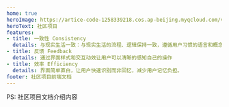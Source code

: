 ```yaml
---
home: true
heroImage: https://artice-code-1258339218.cos.ap-beijing.myqcloud.com/vuepress/element-index.png
heroText: 社区项目
features:
- title: 一致性 Consistency
  details: 与现实生活一致：与现实生活的流程、逻辑保持一致，遵循用户习惯的语言和概念
- title: 反馈 Feedback
  details: 通过界面样式和交互动效让用户可以清晰的感知自己的操作
- title: 效率 Efficiency
  details: 界面简单直白，让用户快速识别而非回忆，减少用户记忆负担。
footer: 社区项目前端文档
---
```

PS: 社区项目文档介绍内容